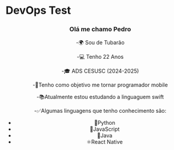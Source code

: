 # DevOps Test
<div align= "center"> 

### Olá me chamo Pedro 


-🌍 Sou de Tubarão

-💻 Tenho 22 Anos
  
-🎓 ADS CESUSC (2024-2025)
             
-🎯Tenho como objetivo me tornar programador mobile

-📚Atualmente estou estudando a linguaguem swift

-✅Algumas linguagens que tenho conhecimento são: 
- 🐍Python 
- 📒JavaScript
- 👴Java
- ⚛️React Native

